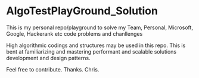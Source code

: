 # AlgoTestPlayGround_Solution

This is my personal repo/playground to solve my Team, Personal, Microsoft, 
Google, Hackerank etc code problems and chanllenges

High algorithmic codings and structures may be used in this repo.
This is bent at familiarizing and mastering performant and scalable solutions  
development and design patterns.

Feel free to contribute.
Thanks.
Chris.
